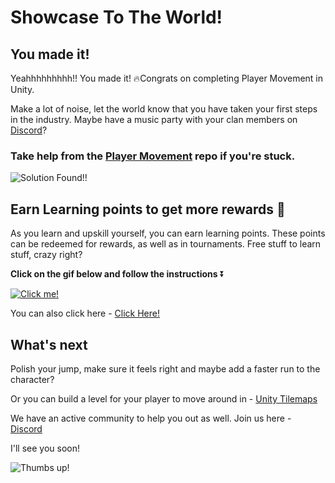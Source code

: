 # Showcase To The World!

## You made it!

Yeahhhhhhhhh!! You made it! 🔥Congrats on completing Player Movement in Unity. 

Make a lot of noise, let the world know that you have taken your first steps in the industry. Maybe have a music party with your clan members on [Discord](https://discord.com/invite/R4hfXhsWjN)?

### Take help from the [Player Movement](https://github.com/outscal/Feature-PlayerMovement/tree/SolutionStatement) repo if you're stuck.

![Solution Found!!](https://media.giphy.com/media/l2JhGIQGxzbaRzvq0/giphy.gif)

## Earn Learning points to get more rewards 🎁

As you learn and upskill yourself, you can earn learning points. These points can be redeemed for rewards, as well as in tournaments. Free stuff to learn stuff, crazy right?

**Click on the gif below and follow the instructions** ⏬

[![Click me!](https://media.giphy.com/media/zz1v8vjwQwTja/giphy.gif)](https://academy.outscal.com/welcome/build-in-public/assignments)

You can also click here - [Click Here!](https://academy.outscal.com/welcome/build-in-public/assignments)

## What's next

Polish your jump, make sure it feels right and maybe add a faster run to the character?

Or you can build a level for your player to move around in - [Unity Tilemaps](https://academy.outscal.com/tilemaps)

We have an active community to help you out as well. Join us here - [Discord](https://discord.com/invite/R4hfXhsWjN)

I'll see you soon!

![Thumbs up!](https://media.giphy.com/media/3iAdf4po4DmCwItLgO/giphy.gif)

